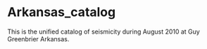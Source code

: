 # Arkansas_catalog
This is the unified catalog of seismicity during August 2010 at Guy Greenbrier Arkansas.  
